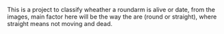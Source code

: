This is a project to classify wheather a roundarm is alive or date, from the images, main factor here will be the 
way the are (round or straight), where straight means not moving and dead.
